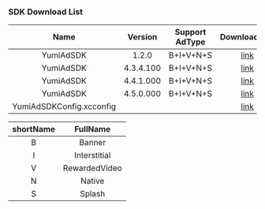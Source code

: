 ### SDK Download List 

|           Name           |  Version  | Support AdType |                                  DownloadLink                                   | Note  |
| :----------------------: | :-------: | :------------: | :-----------------------------------------------------------------------------: | :---: |
|        YumiAdSDK         |   1.2.0   |   B+I+V+N+S    |      [link](https://adsdk.yumimobi.com/iOS/YumiAdSDK/1.2.0_20000.tar.bz2)       |       |
|        YumiAdSDK         | 4.3.4.100 |   B+I+V+N+S    |  [link](https://adsdk.yumimobi.com/iOS/YumiAdSDK/4.3.4.100_2019111503.tar.bz2)  |       |
|        YumiAdSDK         | 4.4.1.000 |   B+I+V+N+S    |  [link](https://adsdk.yumimobi.com/iOS/YumiAdSDK/4.4.1.000_2019120401.tar.bz2)  |       |
|        YumiAdSDK         | 4.5.0.000 |   B+I+V+N+S    |  [link](https://adsdk.yumimobi.com/iOS/YumiAdSDK/4.5.0.000_2019121901.tar.bz2)  |       |
| YumiAdSDKConfig.xcconfig |           |                | [link](https://adsdk.yumimobi.com/iOS/Archived/YumiMediationSDKConfig.xcconfig) |       |



| shortName |   FullName    |
| :-------: | :-----------: |
|     B     |    Banner     |
|     I     | Interstitial  |
|     V     | RewardedVideo |
|     N     |    Native     |
|     S     |    Splash     |

